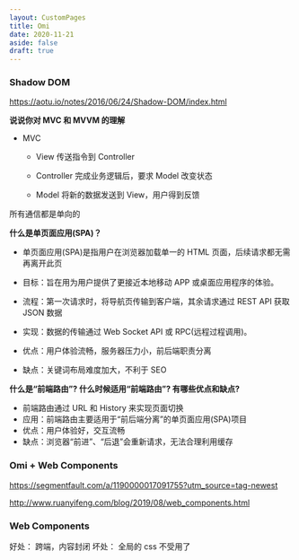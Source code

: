 ```yaml
---
layout: CustomPages
title: Omi
date: 2020-11-21
aside: false
draft: true
---
```


### Shadow DOM

https://aotu.io/notes/2016/06/24/Shadow-DOM/index.html

**说说你对 MVC 和 MVVM 的理解**

- MVC

  - View 传送指令到 Controller

  - Controller 完成业务逻辑后，要求 Model 改变状态

  - Model 将新的数据发送到 View，用户得到反馈

所有通信都是单向的

**什么是单页面应用(SPA)？**

- 单页面应用(SPA)是指用户在浏览器加载单一的 HTML 页面，后续请求都无需再离开此页
- 目标：旨在用为用户提供了更接近本地移动 APP 或桌面应用程序的体验。

- 流程：第一次请求时，将导航页传输到客户端，其余请求通过 REST API 获取 JSON 数据
- 实现：数据的传输通过 Web Socket API 或 RPC(远程过程调用)。

- 优点：用户体验流畅，服务器压力小，前后端职责分离
- 缺点：关键词布局难度加大，不利于 SEO

**什么是“前端路由”? 什么时候适用“前端路由”? 有哪些优点和缺点?**

- 前端路由通过 URL 和 History 来实现页面切换
- 应用：前端路由主要适用于“前后端分离”的单页面应用(SPA)项目
- 优点：用户体验好，交互流畅
- 缺点：浏览器“前进”、“后退”会重新请求，无法合理利用缓存

### Omi + Web Components

https://segmentfault.com/a/1190000017091755?utm_source=tag-newest

http://www.ruanyifeng.com/blog/2019/08/web_components.html

### Web Components

好处： 跨端，内容封闭
坏处： 全局的 css 不受用了
